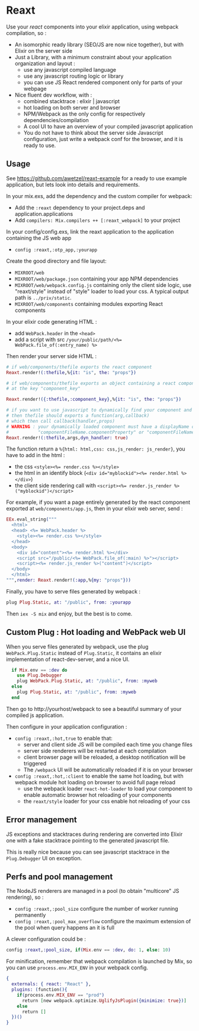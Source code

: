 Reaxt
=====

Use your *react* components into your elixir application, using webpack compilation, so :

- An isomorphic ready library (SEO/JS are now nice together), but with Elixir on the server side
- Just a Library, with a minimum constraint about your application organization and layout :
  - use any javascript compiled language
  - use any javascript routing logic or library
  - you can use JS React rendered component only for parts of your webpage
- Nice fluent dev workflow, with :
  - combined stacktrace : elixir | javascript
  - hot loading on both server and browser
  - NPM/Webpack as the only config for respectively dependencies/compilation
  - A cool UI to have an overview of your compiled javascript application
  - You do not have to think about the server side Javascript configuration, 
    just write a webpack conf for the browser, and it is ready to use.

## Usage ##

See https://github.com/awetzel/reaxt-example for a ready to use example
application, but lets look into details and requirements.

In your mix.exs, add the dependency and the custom compiler for webpack: 
- Add the `:reaxt` dependency to your project.deps and application.applications
- Add `compilers: Mix.compilers ++ [:reaxt_webpack]` to your project

In your config/config.exs, link the reaxt application to the
application containing the JS web app
- `config :reaxt,:otp_app,:yourapp`

Create the good directory and file layout:
- `MIXROOT/web`
- `MIXROOT/web/package.json` containing your app NPM dependencies
- `MIXROOT/web/webpack.config.js` containing only the client side
  logic, use "reaxt/style" instead of "style" loader to load your css.
  A typical output path is `../priv/static`.
- `MIXROOT/web/components` containing modules exporting React components

In your elixir code generating HTML :
- add `WebPack.header` in the `<head>`
- add a script with src `/your/public/path/<%= WebPack.file_of(:entry_name) %>` 

Then render your server side HTML :

```elixir
# if web/components/thefile exports the react component
Reaxt.render!(:thefile,%{it: "is", the: "props"})

# if web/components/thefile exports an object containing a react component
# at the key "component_key"

Reaxt.render!({:thefile,:component_key},%{it: "is", the: "props"})

# if you want to use javascript to dynamically find your component and initial props
# then thefile should exports a function(arg,callback) 
# which then call callback(handler,props)
# WARNING : your dynamically loaded component must have a displayName of
#           "componentFileName.componentProperty" or "componentFileName"
Reaxt.render!(:thefile,args,dyn_handler: true)
```

The function return a `%{html: html,css: css,js_render: js_render}`, you have to add in the html :
- the css `<style><%= render.css %></style>`
- the html in an identify block (`<div id="myblockid"><%= render.html %></div>`)
- the client side rendering call with `<script><%= render.js_render %>("myblockid")</script>`

For example, if you want a page entirely generated by the react
component exported at `web/components/app.js`, then in your elixir web server, send :

```elixir
EEx.eval_string("""
  <html>
  <head> <%= WebPack.header %>
    <style><%= render.css %></style>
  </head>
  <body>
    <div id="content"><%= render.html %></div>
    <script src="/public/<%= WebPack.file_of(:main) %>"></script>
    <script><%= render.js_render %>("content")</script>
  </body>
  </html>
""",render: Reaxt.render!(:app,%{my: "props"}))
```

Finally, you have to serve files generated by webpack :
```elixir
plug Plug.Static, at: "/public", from: :yourapp
```

Then `iex -S mix` and enjoy, but the best is to come.

## Custom Plug : Hot loading and WebPack web UI

When you serve files generated by webpack, use the plug
`WebPack.Plug.Static` instead of `Plug.Static`, it contains 
 an elixir implementation of react-dev-server, and a nice UI.

```elixir
  if Mix.env == :dev do 
    use Plug.Debugger
    plug WebPack.Plug.Static, at: "/public", from: :myweb
  else
    plug Plug.Static, at: "/public", from: :myweb
  end
```

Then go to http://yourhost/webpack to see a beautiful summary of
your compiled js application.

Then configure in your application configuration :
- `config :reaxt,:hot,true` to enable that:
  - server and client side JS will be compiled each time you change files
  - server side renderers will be restarted at each compilation 
  - client browser page will be reloaded, a desktop notification will be triggered
  - The `/webpack` UI will be automatically reloaded if it is on your browser
- `config :reaxt,:hot,:client` to enable the same hot loading, but
  with webpack module hot loading on browser to avoid full page reload
  - use the webpack loader `react-hot-loader` to load your
    component to enable automatic browser hot reloading of your components
  - the `reaxt/style` loader for your css enable hot reloading of your css

## Error management

JS exceptions and stacktraces during rendering are converted into
Elixir one with a fake stacktrace pointing to the generated javascript file.

This is really nice because you can see javascript stacktrace in the `Plug.Debugger` UI on exception.

## Perfs and pool management

The NodeJS renderers are managed in a pool (to obtain "multicore" JS rendering), so :

- `config :reaxt,:pool_size` configure the number of worker running permanently
- `config :reaxt,:pool_max_overflow` configure the maximum extension of the
  pool when query happens an it is full

A clever configuration could be : 

```elixir
config :reaxt,:pool_size, if(Mix.env == :dev, do: 1, else: 10)
```

For minification, remember that webpack compilation is launched by Mix, so you
can use `process.env.MIX_ENV` in your webpack config.

```elixir
{
  externals: { react: "React" },
  plugins: (function(){
    if(process.env.MIX_ENV == "prod") 
      return [new webpack.optimize.UglifyJsPlugin({minimize: true})]
    else
      return []
  })()
}
```
